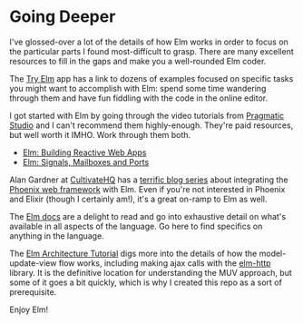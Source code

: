 # Going Deeper

I've glossed-over a lot of the details of how Elm works in order to focus on the particular parts I found most-difficult to grasp. There are many excellent resources to fill in the gaps and make you a well-rounded Elm coder.

The [Try Elm](http://elm-lang.org/try) app has a link to dozens of examples focused on specific tasks you might want to accomplish with Elm: spend some time wandering through them and have fun fiddling with the code in the online editor.

I got started with Elm by going through the video tutorials from [Pragmatic Studio](https://pragmaticstudio.com/) and I can't recommend them highly-enough. They're paid resources, but well worth it IMHO. Work through them both.

- [Elm: Building Reactive Web Apps](https://pragmaticstudio.com/elm)
- [Elm: Signals, Mailboxes and Ports](https://pragmaticstudio.com/elm-signals)

Alan Gardner at [CultivateHQ](http://www.cultivatehq.com) has a [terrific blog series](http://www.cultivatehq.com/posts/phoenix-elm-1/) about integrating the [Phoenix web framework](http://www.phoenixframework.org/) with Elm. Even if you're not interested in Phoenix and Elixir (though I certainly am!), it's a great on-ramp to Elm as well.

The [Elm docs](http://elm-lang.org/docs) are a delight to read and go into exhaustive detail on what's available in all aspects of the language. Go here to find specifics on anything in the language.

The [Elm Architecture Tutorial](https://github.com/evancz/elm-architecture-tutorial) digs more into the details of how the model-update-view flow works, including making ajax calls with the [elm-http](https://github.com/evancz/elm-http) library. It is the definitive location for understanding the MUV approach, but some of it goes a bit quickly, which is why I created this repo as a sort of prerequisite.

Enjoy Elm!

